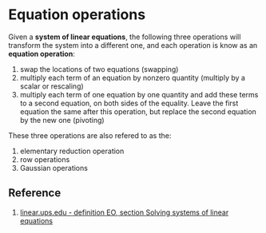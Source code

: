 # Equation operations

Given a **system of linear equations**, the following three operations will transform the system into a different one, and each operation is know as an **equation operation**:

1. swap the locations of two equations (swapping)
2. multiply each term of an equation by nonzero quantity (multiply by a scalar or rescaling)
3. multiply each term of one equation by one quantity and add these terms to a second equation, on both sides of the equality. Leave the first equation the same after this operation, but replace the second equation by the new one (pivoting)

These three operations are also refered to as the:

1. elementary reduction operation
2. row operations
3. Gaussian operations

## Reference

1. [linear.ups.edu - definition EO, section Solving systems of linear equations](http://linear.ups.edu/html/section-SSLE.html)